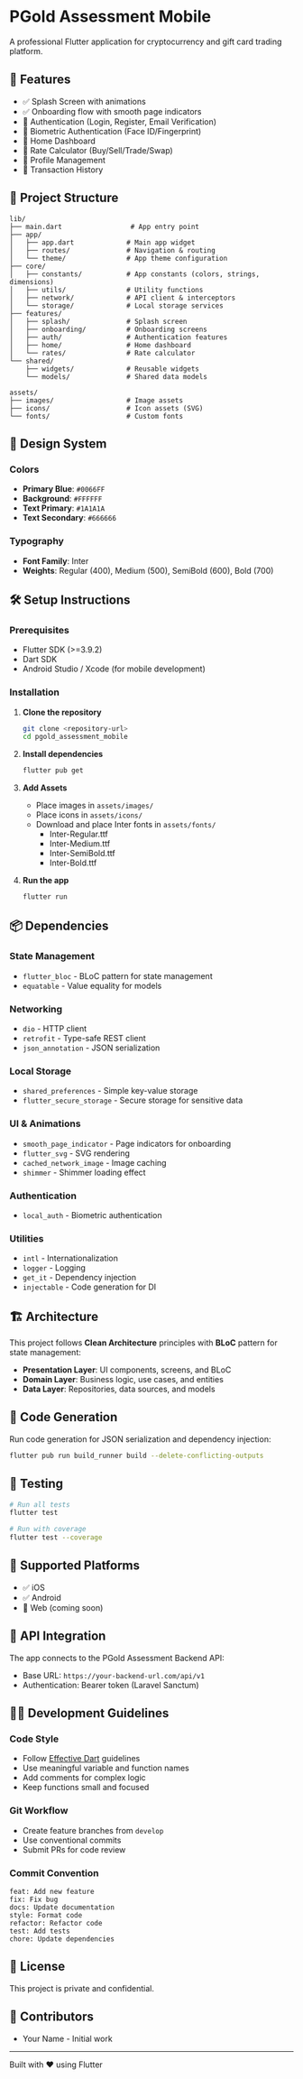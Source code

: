 # PGold Assessment Mobile

A professional Flutter application for cryptocurrency and gift card trading platform.

## 🚀 Features

- ✅ Splash Screen with animations
- ✅ Onboarding flow with smooth page indicators
- 🔄 Authentication (Login, Register, Email Verification)
- 🔄 Biometric Authentication (Face ID/Fingerprint)
- 🔄 Home Dashboard
- 🔄 Rate Calculator (Buy/Sell/Trade/Swap)
- 🔄 Profile Management
- 🔄 Transaction History

## 📁 Project Structure

```
lib/
├── main.dart                 # App entry point
├── app/
│   ├── app.dart             # Main app widget
│   ├── routes/              # Navigation & routing
│   └── theme/               # App theme configuration
├── core/
│   ├── constants/           # App constants (colors, strings, dimensions)
│   ├── utils/               # Utility functions
│   ├── network/             # API client & interceptors
│   └── storage/             # Local storage services
├── features/
│   ├── splash/              # Splash screen
│   ├── onboarding/          # Onboarding screens
│   ├── auth/                # Authentication features
│   ├── home/                # Home dashboard
│   └── rates/               # Rate calculator
└── shared/
    ├── widgets/             # Reusable widgets
    └── models/              # Shared data models

assets/
├── images/                  # Image assets
├── icons/                   # Icon assets (SVG)
└── fonts/                   # Custom fonts
```

## 🎨 Design System

### Colors
- **Primary Blue**: `#0066FF`
- **Background**: `#FFFFFF`
- **Text Primary**: `#1A1A1A`
- **Text Secondary**: `#666666`

### Typography
- **Font Family**: Inter
- **Weights**: Regular (400), Medium (500), SemiBold (600), Bold (700)

## 🛠️ Setup Instructions

### Prerequisites
- Flutter SDK (>=3.9.2)
- Dart SDK
- Android Studio / Xcode (for mobile development)

### Installation

1. **Clone the repository**
   ```bash
   git clone <repository-url>
   cd pgold_assessment_mobile
   ```

2. **Install dependencies**
   ```bash
   flutter pub get
   ```

3. **Add Assets**
   - Place images in `assets/images/`
   - Place icons in `assets/icons/`
   - Download and place Inter fonts in `assets/fonts/`
     - Inter-Regular.ttf
     - Inter-Medium.ttf
     - Inter-SemiBold.ttf
     - Inter-Bold.ttf

4. **Run the app**
   ```bash
   flutter run
   ```

## 📦 Dependencies

### State Management
- `flutter_bloc` - BLoC pattern for state management
- `equatable` - Value equality for models

### Networking
- `dio` - HTTP client
- `retrofit` - Type-safe REST client
- `json_annotation` - JSON serialization

### Local Storage
- `shared_preferences` - Simple key-value storage
- `flutter_secure_storage` - Secure storage for sensitive data

### UI & Animations
- `smooth_page_indicator` - Page indicators for onboarding
- `flutter_svg` - SVG rendering
- `cached_network_image` - Image caching
- `shimmer` - Shimmer loading effect

### Authentication
- `local_auth` - Biometric authentication

### Utilities
- `intl` - Internationalization
- `logger` - Logging
- `get_it` - Dependency injection
- `injectable` - Code generation for DI

## 🏗️ Architecture

This project follows **Clean Architecture** principles with **BLoC** pattern for state management:

- **Presentation Layer**: UI components, screens, and BLoC
- **Domain Layer**: Business logic, use cases, and entities
- **Data Layer**: Repositories, data sources, and models

## 🔧 Code Generation

Run code generation for JSON serialization and dependency injection:

```bash
flutter pub run build_runner build --delete-conflicting-outputs
```

## 🧪 Testing

```bash
# Run all tests
flutter test

# Run with coverage
flutter test --coverage
```

## 📱 Supported Platforms

- ✅ iOS
- ✅ Android
- 🔄 Web (coming soon)

## 🔐 API Integration

The app connects to the PGold Assessment Backend API:
- Base URL: `https://your-backend-url.com/api/v1`
- Authentication: Bearer token (Laravel Sanctum)

## 👨‍💻 Development Guidelines

### Code Style
- Follow [Effective Dart](https://dart.dev/guides/language/effective-dart) guidelines
- Use meaningful variable and function names
- Add comments for complex logic
- Keep functions small and focused

### Git Workflow
- Create feature branches from `develop`
- Use conventional commits
- Submit PRs for code review

### Commit Convention
```
feat: Add new feature
fix: Fix bug
docs: Update documentation
style: Format code
refactor: Refactor code
test: Add tests
chore: Update dependencies
```

## 📄 License

This project is private and confidential.

## 👥 Contributors

- Your Name - Initial work

---

Built with ❤️ using Flutter
